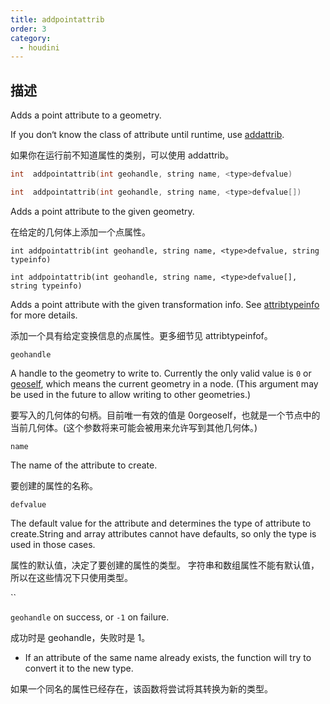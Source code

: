 ```yaml
---
title: addpointattrib
order: 3
category:
  - houdini
---
```

    
## 描述

Adds a point attribute to a geometry.

If you don‘t know the class of attribute until runtime, use
[addattrib](addattrib.html "Adds an attribute to a geometry.").

如果你在运行前不知道属性的类别，可以使用 addattrib。

```c
int  addpointattrib(int geohandle, string name, <type>defvalue)
```

```c
int  addpointattrib(int geohandle, string name, <type>defvalue[])
```

Adds a point attribute to the given geometry.

在给定的几何体上添加一个点属性。

`int addpointattrib(int geohandle, string name, <type>defvalue, string typeinfo)`

`int addpointattrib(int geohandle, string name, <type>defvalue[], string typeinfo)`

Adds a point attribute with the given transformation info. See
[attribtypeinfo](attribtypeinfo.html "Returns the transformation metadata of a
geometry attribute.") for more details.

添加一个具有给定变换信息的点属性。更多细节见 attribtypeinfof。

`geohandle`

A handle to the geometry to write to. Currently the only valid value is `0` or
[geoself](geoself.html "Returns a handle to the current geometry."), which
means the current geometry in a node. (This argument may be used in the future
to allow writing to other geometries.)

要写入的几何体的句柄。目前唯一有效的值是 0orgeoself，也就是一个节点中的当前几何体。(这个参数将来可能会被用来允许写到其他几何体。)

`name`

The name of the attribute to create.

要创建的属性的名称。

`defvalue`

The default value for the attribute and determines the type of attribute to
create.String and array attributes cannot have defaults, so only the type is
used in those cases.

属性的默认值，决定了要创建的属性的类型。 字符串和数组属性不能有默认值，所以在这些情况下只使用类型。

``

`geohandle` on success, or `-1` on failure.

成功时是 geohandle，失败时是 1。

- If an attribute of the same name already exists, the function will try to convert it to the new type.

如果一个同名的属性已经存在，该函数将尝试将其转换为新的类型。
